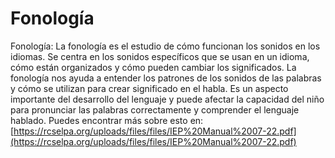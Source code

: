 # Fonología
Fonología: La fonología es el estudio de cómo funcionan los sonidos en los idiomas. Se centra en los sonidos específicos que se usan en un idioma, cómo están organizados y cómo pueden cambiar los significados. La fonología nos ayuda a entender los patrones de los sonidos de las palabras y cómo se utilizan para crear significado en el habla. Es un aspecto importante del desarrollo del lenguaje y puede afectar la capacidad del niño para pronunciar las palabras correctamente y comprender el lenguaje hablado.
Puedes encontrar más sobre esto en: [https://rcselpa.org/uploads/files/files/IEP%20Manual%2007-22.pdf](https://rcselpa.org/uploads/files/files/IEP%20Manual%2007-22.pdf)